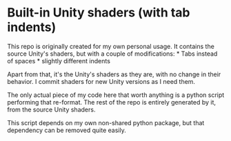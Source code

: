 ﻿# Built-in Unity shaders (with tab indents)

This repo is originally created for my own personal usage. It contains the source Unity's shaders, but with a couple of modifications:
	* Tabs instead of spaces
	* slightly different indents

Apart from that, it's the Unity's shaders as they are, with no change in their behavior.
I commit shaders for new Unity versions as I need them.

The only actual piece of my code here that worth anything is a python script performing that re-format. The rest of the repo is entirely generated by it, from the source Unity shaders.

This script depends on my own non-shared python package, but that dependency can be removed quite easily.